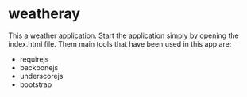 # weatheray
This a weather application. Start the application simply by opening the index.html file.
Them main tools that have been used in this app are:
- requirejs
- backbonejs
- underscorejs
- bootstrap

